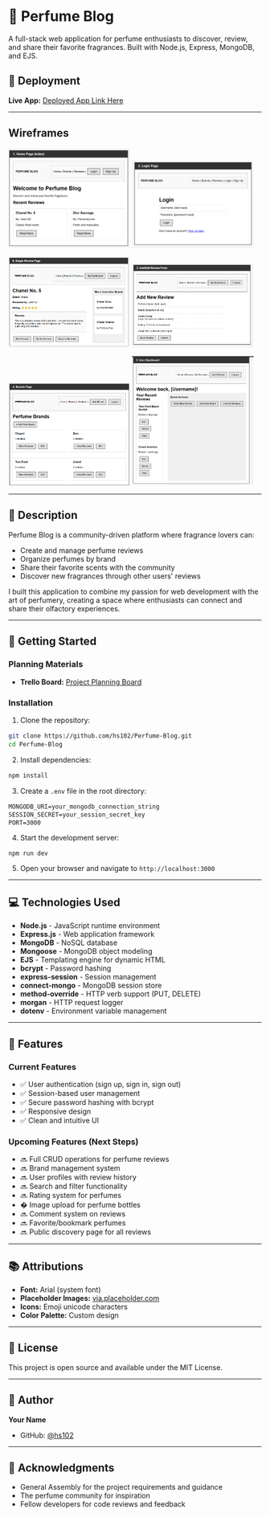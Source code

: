 # 🌸 Perfume Blog

A full-stack web application for perfume enthusiasts to discover, review, and share their favorite fragrances. Built with Node.js, Express, MongoDB, and EJS.

## 🔗 Deployment

**Live App:** [Deployed App Link Here](#)

---

## Wireframes


<img src="./static/image%20(2).png" width="48%" /> <img src="./static/image%20(3).png" width="48%" />

<img src="./static/image%20(4).png" width="48%" /> <img src="./static/image%20(5).png" width="48%" />

<img src="./static/image%20(6).png" width="48%" /> <img src="./static/image%20(7).png" width="48%" />

---

## 📝 Description

Perfume Blog is a community-driven platform where fragrance lovers can:
- Create and manage perfume reviews
- Organize perfumes by brand
- Share their favorite scents with the community
- Discover new fragrances through other users' reviews

I built this application to combine my passion for web development with the art of perfumery, creating a space where enthusiasts can connect and share their olfactory experiences.

---

## 🚀 Getting Started

### Planning Materials

- **Trello Board:** [Project Planning Board](#)

### Installation

1. Clone the repository:
```bash
git clone https://github.com/hs102/Perfume-Blog.git
cd Perfume-Blog
```

2. Install dependencies:
```bash
npm install
```

3. Create a `.env` file in the root directory:
```
MONGODB_URI=your_mongodb_connection_string
SESSION_SECRET=your_session_secret_key
PORT=3000
```

4. Start the development server:
```bash
npm run dev
```

5. Open your browser and navigate to `http://localhost:3000`

---

## 💻 Technologies Used

- **Node.js** - JavaScript runtime environment
- **Express.js** - Web application framework
- **MongoDB** - NoSQL database
- **Mongoose** - MongoDB object modeling
- **EJS** - Templating engine for dynamic HTML
- **bcrypt** - Password hashing
- **express-session** - Session management
- **connect-mongo** - MongoDB session store
- **method-override** - HTTP verb support (PUT, DELETE)
- **morgan** - HTTP request logger
- **dotenv** - Environment variable management

---

## 🎯 Features

### Current Features
- ✅ User authentication (sign up, sign in, sign out)
- ✅ Session-based user management
- ✅ Secure password hashing with bcrypt
- ✅ Responsive design
- ✅ Clean and intuitive UI

### Upcoming Features (Next Steps)
- 🔜 Full CRUD operations for perfume reviews
- 🔜 Brand management system
- 🔜 User profiles with review history
- 🔜 Search and filter functionality
- 🔜 Rating system for perfumes
- � Image upload for perfume bottles
- 🔜 Comment system on reviews
- 🔜 Favorite/bookmark perfumes
- 🔜 Public discovery page for all reviews

---

## 📚 Attributions

- **Font:** Arial (system font)
- **Placeholder Images:** [via.placeholder.com](https://via.placeholder.com)
- **Icons:** Emoji unicode characters
- **Color Palette:** Custom design

---

## 📄 License

This project is open source and available under the MIT License.

---

## 👤 Author

**Your Name**
- GitHub: [@hs102](https://github.com/hs102)

---

## 🙏 Acknowledgments

- General Assembly for the project requirements and guidance
- The perfume community for inspiration
- Fellow developers for code reviews and feedback

